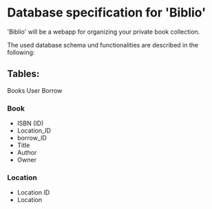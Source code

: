 # Database specification for 'Biblio'

'Biblio' will be a webapp for organizing your private book collection.

The used database schema und functionalities are described in the following:

## Tables:
Books
User
Borrow


### Book
- ISBN (ID)
- Location_ID
- borrow_ID
- Title
- Author
- Owner

### Location
- Location ID
- Location